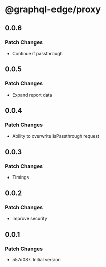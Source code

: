 # @graphql-edge/proxy

## 0.0.6

### Patch Changes

- Continue if passthrough

## 0.0.5

### Patch Changes

- Expand report data

## 0.0.4

### Patch Changes

- Ability to overwrite isPassthrough request

## 0.0.3

### Patch Changes

- Timings

## 0.0.2

### Patch Changes

- Improve security

## 0.0.1

### Patch Changes

- 557d087: Initial version
